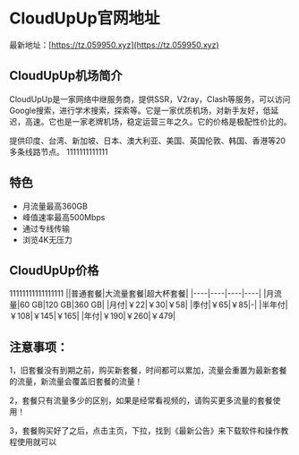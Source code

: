 # CloudUpUp官网地址

最新地址：[https://tz.059950.xyz](https://tz.059950.xyz)

## CloudUpUp机场简介

CloudUpUp是一家网络中继服务商，提供SSR，V2ray，Clash等服务，可以访问Google搜索，进行学术搜索，探索等。它是一家优质机场，对新手友好，低延迟，高速。它也是一家老牌机场，稳定运营三年之久。它的价格是极配性价比的。

提供印度、台湾、新加坡、日本、澳大利亚、美国、英国伦敦、韩国、香港等20多条线路节点。
1111111111111
## 特色

* 月流量最高360GB
* 峰值速率最高500Mbps
* 通过专线传输
* 浏览4K无压力

## CloudUpUp价格
11111111111111111
||普通套餐|大流量套餐|超大杯套餐|
|----|----|----|----|
|月流量|60 GB|120 GB|360 GB|
|月付|￥22|￥30|￥58|
|季付|￥65|￥85|-|
|半年付|￥108|￥145|￥165|
|年付|￥190|￥260|￥479|


## 注意事项：

1，旧套餐没有到期之前，购买新套餐，时间都可以累加，流量会重置为最新套餐的流量，新流量会覆盖旧套餐的流量！

2，套餐只有流量多少的区别，如果是经常看视频的，请购买更多流量的套餐使用！

3，套餐购买好了之后，点击主页，下拉，找到《最新公告》来下载软件和操作教程使用就可以

